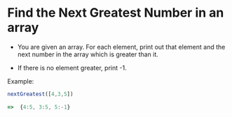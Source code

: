 # Find the Next Greatest Number in an array

- You are given an array. For each element, print out that element and the next number in the array which is greater than it.

- If there is no element greater, print -1.

Example: 
```javascript
nextGreatest([4,3,5])
 
=>  {4:5, 3:5, 5:-1}
```